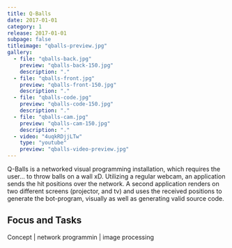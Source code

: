 ```yaml
---
title: Q-Balls
date: 2017-01-01
category: 1
release: 2017-01-01
subpage: false
titleimage: "qballs-preview.jpg"
gallery:
  - file: "qballs-back.jpg"
    preview: "qballs-back-150.jpg"
    description: "."
  - file: "qballs-front.jpg"
    preview: "qballs-front-150.jpg"
    description: "."
  - file: "qballs-code.jpg"
    preview: "qballs-code-150.jpg"
    description: "."
  - file: "qballs-cam.jpg"
    preview: "qballs-cam-150.jpg"
    description: "."
  - video: "4uqkRDjjLTw"
    type: "youtube"
    preview: "qballs-video-preview.jpg"
---
```


Q-Balls is a networked visual programming installation, which requires the user... to throw balls on a wall xD. Utilizing a regular webcam, an application sends the hit positions over the network. A second application renders on two different screens (projector, and tv) and uses the received positions to generate the bot-program, visually as well as generating valid source code.

## Focus and Tasks
Concept | network programmin | image processing
